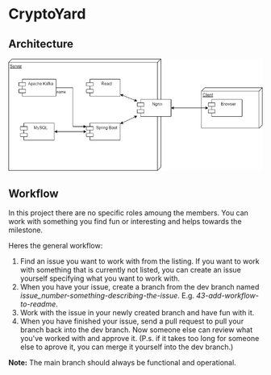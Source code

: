# CryptoYard

## Architecture

![architecture diagram](./documentation/architecture-diagram-v1.0.jpg)

## Workflow

In this project there are no specific roles amoung the members. You can work with something you find fun or interesting and helps towards the milestone.

Heres the general workflow:

1. Find an issue you want to work with from the listing. If you want to work with something that is currently not listed, you can create an issue yourself specifying what you want to work with.
2. When you have your issue, create a branch from the dev branch named _issue_number-something-describing-the-issue_. E.g. _43-add-workflow-to-readme_.
3. Work with the issue in your newly created branch and have fun with it.
4. When you have finished your issue, send a pull request to pull your branch back into the dev branch. Now someone else can review what you've worked with and approve it. (P.s. if it takes too long for someone else to aprove it, you can merge it yourself into the dev branch.)

**Note:** The main branch should always be functional and operational.
